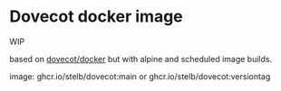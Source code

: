 # Dovecot docker image

WIP

based on [dovecot/docker](https://github.com/dovecot/docker) but with alpine and scheduled image builds.

image: ghcr.io/stelb/dovecot:main or ghcr.io/stelb/dovecot:versiontag

